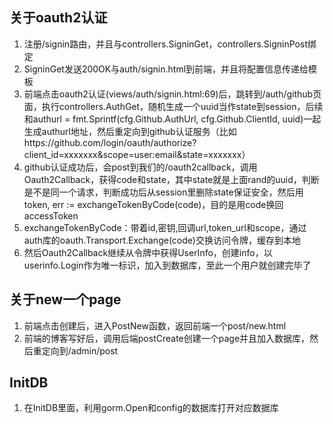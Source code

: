 ## 关于oauth2认证
1. 注册/signin路由，并且与controllers.SigninGet，controllers.SigninPost绑定
2. SigninGet发送200OK与auth/signin.html到前端，并且将配置信息传递给模板
3. 前端点击oauth2认证(views/auth/signin.html:69)后，跳转到/auth/github页面，执行controllers.AuthGet，随机生成一个uuid当作state到session，后续和authurl = fmt.Sprintf(cfg.Github.AuthUrl, cfg.Github.ClientId, uuid)一起生成authurl地址，然后重定向到github认证服务（比如https://github.com/login/oauth/authorize?client_id=xxxxxxx&scope=user:email&state=xxxxxxx）
4. github认证成功后，会post到我们的/oauth2callback，调用Oauth2Callback，获得code和state，其中state就是上面rand的uuid，判断是不是同一个请求，判断成功后从session里删除state保证安全，然后用token, err := exchangeTokenByCode(code)，目的是用code换回accessToken
5. exchangeTokenByCode：带着id,密钥,回调url,token_url和scope，通过auth库的oauth.Transport.Exchange(code)交换访问令牌，缓存到本地
6. 然后Oauth2Callback继续从令牌中获得UserInfo，创建info，以userinfo.Login作为唯一标识，加入到数据库，至此一个用户就创建完毕了

## 关于new一个page
1. 前端点击创建后，进入PostNew函数，返回前端一个post/new.html
2. 前端的博客写好后，调用后端postCreate创建一个page并且加入数据库，然后重定向到/admin/post

## InitDB
1. 在InitDB里面，利用gorm.Open和config的数据库打开对应数据库